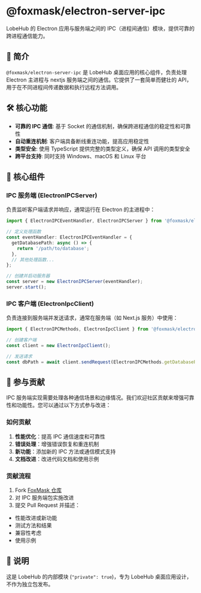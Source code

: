 # @foxmask/electron-server-ipc

LobeHub 的 Electron 应用与服务端之间的 IPC（进程间通信）模块，提供可靠的跨进程通信能力。

## 📝 简介

`@foxmask/electron-server-ipc` 是 LobeHub 桌面应用的核心组件，负责处理 Electron 主进程与 nextjs 服务端之间的通信。它提供了一套简单而健壮的 API，用于在不同进程间传递数据和执行远程方法调用。

## 🛠️ 核心功能

- **可靠的 IPC 通信**: 基于 Socket 的通信机制，确保跨进程通信的稳定性和可靠性
- **自动重连机制**: 客户端具备断线重连功能，提高应用稳定性
- **类型安全**: 使用 TypeScript 提供完整的类型定义，确保 API 调用的类型安全
- **跨平台支持**: 同时支持 Windows、macOS 和 Linux 平台

## 🧩 核心组件

### IPC 服务端 (ElectronIPCServer)

负责监听客户端请求并响应，通常运行在 Electron 的主进程中：

```typescript
import { ElectronIPCEventHandler, ElectronIPCServer } from '@foxmask/electron-server-ipc';

// 定义处理函数
const eventHandler: ElectronIPCEventHandler = {
  getDatabasePath: async () => {
    return '/path/to/database';
  },
  // 其他处理函数...
};

// 创建并启动服务器
const server = new ElectronIPCServer(eventHandler);
server.start();
```

### IPC 客户端 (ElectronIpcClient)

负责连接到服务端并发送请求，通常在服务端（如 Next.js 服务）中使用：

```typescript
import { ElectronIPCMethods, ElectronIpcClient } from '@foxmask/electron-server-ipc';

// 创建客户端
const client = new ElectronIpcClient();

// 发送请求
const dbPath = await client.sendRequest(ElectronIPCMethods.getDatabasePath);
```

## 🤝 参与贡献

IPC 服务端实现需要处理各种通信场景和边缘情况。我们欢迎社区贡献来增强可靠性和功能性。您可以通过以下方式参与改进：

### 如何贡献

1. **性能优化**：提高 IPC 通信速度和可靠性
2. **错误处理**：增强错误恢复和重连机制
3. **新功能**：添加新的 IPC 方法或通信模式支持
4. **文档改进**：改进代码文档和使用示例

### 贡献流程

1. Fork [FoxMask 仓库](https://github.com/qifarer/foxmask)
2. 对 IPC 服务端包实施改进
3. 提交 Pull Request 并描述：

- 性能改进或新功能
- 测试方法和结果
- 兼容性考虑
- 使用示例

## 📌 说明

这是 LobeHub 的内部模块 (`"private": true`)，专为 LobeHub 桌面应用设计，不作为独立包发布。
